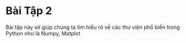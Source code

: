 # Bài Tập 2
Bài tập này sẽ giúp chúng ta tìm hiểu rõ về các thư viện phổ biến trong Python như là Numpy, Matplot

